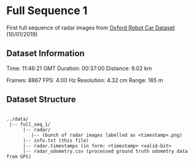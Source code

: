 # Full Sequence 1 

First full sequence of radar images from [Oxford Robot Car Dataset](https://oxford-robotics-institute.github.io/radar-robotcar-dataset/datasets/2019-01-10-11-46-21-radar-oxford-10k) (10/01/2019)

## Dataset Information

Time: 11:46:21 GMT
Duration: 00:37:00
Distance: 9.02 km

Frames: 8867
FPS: 4.00 Hz
Resolution: 4.32 cm
Range: 165 m 

## Dataset Structure

```

../data/
 |-- full_seq_1/
      |-- radar/
         |-- (bunch of radar images labelled as <timestamp>.png)
      |-- info.txt (this file)
      |-- radar.timestamps (in form: <timestamp> <valid-bit>
      |-- radar_odometry.csv (processed ground truth odometry data from GPS)
      
 ```
